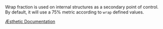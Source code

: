 Wrap fraction is used on internal structures as a secondary point of control. By default, it will use a 75% metric according to `wrap` defined values.


[Æsthetic Documentation](https://aesthetic.js.org/rules/global/wrapFraction/)
